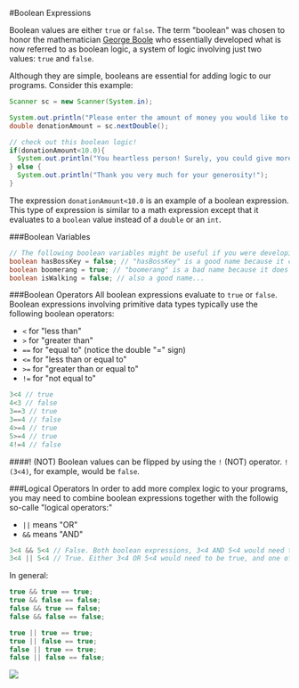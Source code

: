#Boolean Expressions

Boolean values are either `true` or `false`. The term "boolean" was chosen to honor the mathematician [George Boole](http://en.wikipedia.org/wiki/George_Boole) who essentially developed what is now referred to as boolean logic, a system of logic involving just two values: `true` and `false`.

Although they are simple, booleans are essential for adding logic to our programs. Consider this example:

```java
Scanner sc = new Scanner(System.in);

System.out.println("Please enter the amount of money you would like to donate.");
double donationAmount = sc.nextDouble();

// check out this boolean logic!
if(donationAmount<10.0){
  System.out.println("You heartless person! Surely, you could give more than that!");
} else {
  System.out.println("Thank you very much for your generosity!");
}
```

The expression `donationAmount<10.0` is an example of a boolean expression. This type of expression is similar to a math expression except that it evaluates to a `boolean` value instead of a `double` or an `int`.

###Boolean Variables
```java
// The following boolean variables might be useful if you were developing a video game
boolean hasBossKey = false; // "hasBossKey" is a good name because it clearly implies storing boolean data.
boolean boomerang = true; // "boomerang" is a bad name because it does not imply storing boolean data.
boolean isWalking = false; // also a good name...
```

###Boolean Operators
All boolean expressions evaluate to `true` or `false`. Boolean expressions involving primitive data types typically use the following boolean operators:

* `<` for "less than"
* `>` for "greater than"
* `==` for "equal to" (notice the double "=" sign)
* `<=` for "less than or equal to"
* `>=` for "greater than or equal to"
* `!=` for "not equal to"

```java
3<4 // true
4<3 // false
3==3 // true
3==4 // false
4>=4 // true
5>=4 // true
4!=4 // false
```

####! (NOT)
Boolean values can be flipped by using the `!` (NOT) operator. `!(3<4)`, for example, would be `false`.

###Logical Operators
In order to add more complex logic to your programs, you may need to combine boolean expressions together with the followig so-calle "logical operators:"

* `||` means "OR"
* `&&` means "AND"

```java
3<4 && 5<4 // False. Both boolean expressions, 3<4 AND 5<4 would need to BOTH be true, but one of them isn't.
3<4 || 5<4 // True. Either 3<4 OR 5<4 would need to be true, and one of them is.
```

In general:
```java
true && true == true;
true && false == false;
false && true == false;
false && false == false;

true || true == true;
true || false == true;
false || true == true;
false || false == false;
```

![](http://christensenacademy.org/img/signature.png)

